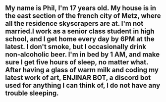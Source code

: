 ## My name is Phil, I'm 17 years old. My house is in the east section of the french city of Metz, where all the residence skyscrapers are at. I'm not married.I work as a senior class student in high school, and I get home every day by 6PM at the latest. I don't smoke, but I occasionally drink non-alcoholic beer. I'm in bed by 1 AM, and make sure I get five hours of sleep, no matter what. After having a glass of warm milk and coding my latest work of art, ENJINAR BOT, a discord bot used for anything I can think of, I do not have any trouble sleeping.
